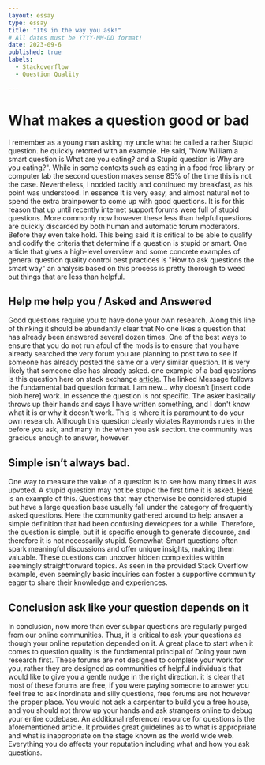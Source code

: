```yaml
---
layout: essay
type: essay
title: "Its in the way you ask!"
# All dates must be YYYY-MM-DD format!
date: 2023-09-6
published: true
labels:
  - Stackoverflow
  - Question Quality

---
```


# What makes a question good or bad
I remember as a young man asking my uncle what he called a rather Stupid question.
he quickly retorted with an example. He said, "Now William a smart question is What are you eating? and a Stupid question is Why are you eating?". While in some contexts such as eating in a food free library or computer lab the second question makes sense 85% of the time this is not the case. Nevertheless, I nodded tacitly and continued my breakfast, as his point was understood.
In essence It is very easy, and almost natural not to spend the extra brainpower to come up with good questions.
It is for this reason that up until recently internet support forums were full of stupid questions.
More commonly now however these less than helpful questions are quickly discarded by both human and automatic forum moderators.
Before they even take hold. This being said it is critical to be able to qualify and codify the criteria that determine if a question is stupid or smart. One article that gives a high-level overview and some concrete examples of general question quality control best practices is "How to ask questions the smart way" an analysis based on this process is pretty thorough to weed out things that are less than helpful.

## Help me help you / Asked and Answered
Good questions require you to have done your own research. Along this line of thinking it should be abundantly clear that No one likes a question that has already been answered several dozen times. One of the best ways to ensure that you do not run afoul of the mods is to ensure that you have already searched the very forum you are planning to post two to see if someone has already posted the same or a very similar question. It is very likely that someone else has already asked. 
one example of a bad questions is this question here on stack exchange [article](https://stackoverflow.com/questions/21865997/c-beginner-need-guidance). The linked Message follows the fundamental bad question format. I am new... why doesn’t [insert code blob here] work.  In essence the question is not specific. The asker basically throws up their hands and says I have written something, and I don't know what it is or why it doesn't work. This is where it is paramount to do your own research. Although this question clearly violates Raymonds rules in the before you ask, and many in the when you ask section.
the community was gracious enough to answer, however.

## Simple isn’t always bad.

One way to measure the value of a question is to see how many times it was upvoted. A stupid question may not be stupid the first time it is asked. [Here](https://stackoverflow.com/questions/121162/what-does-the-explicit-keyword-mean) is an example of this. Questions that may otherwise be considered stupid but have a large question base usually fall under the category of frequently asked questions. Here the community gathered around to help answer a simple definition that had been confusing developers for a while. Therefore, the question is simple, but it is specific enough to generate discourse, and therefore it is not necessarily stupid. Somewhat-Smart questions often spark meaningful discussions and offer unique insights, making them valuable. These questions can uncover hidden complexities within seemingly straightforward topics. As seen in the provided Stack Overflow example, even seemingly basic inquiries can foster a supportive community eager to share their knowledge and experiences.

## Conclusion ask like your question depends on it

In conclusion, now more than ever subpar questions are regularly purged from our online communities. Thus, it is critical to ask your questions as though your online reputation depended on it. A great place to start when it comes to question quality is the fundamental principal of Doing your own research first. These forums are not designed to complete your work for you, rather they are designed as communities of helpful individuals that would like to give you a gentle nudge in the right direction. it is clear that most of these forums are free, if you were paying someone to answer you feel free to ask inordinate and silly questions, free forums are not however the proper place. You would not ask a carpenter to build you a free house, and you should not throw up your hands and ask strangers online to debug your entire codebase. An additional reference/ resource for questions is the aforementioned article. It provides great guidelines as to what is appropriate and what is inappropriate on the stage known as the world wide web. Everything you do affects your reputation including what and how you ask questions.
